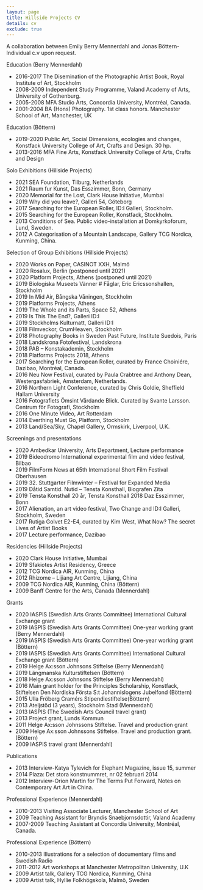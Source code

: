 ```yaml
---
layout: page
title: Hillside Projects CV
details: cv
exclude: true
---
```

A collaboration between Emily Berry Mennerdahl and Jonas Böttern-<br/> Individual c.v upon request.<br/>

Education (Berry Mennerdahl)

* 2016-2017	The Disemination of the Photographic Artist Book, Royal Institute of Art, Stockholm
* 2008-2009	Independent Study Programme, Valand Academy of Arts, University of Gothenburg.
* 2005-2008	MFA Studio Arts, Concordia University, Montréal, Canada.
* 2001-2004	BA (Hons) Photography. 1st class honors. Manchester School of Art, Manchester, UK

Education (Böttern)

* 2019-2020     Public Art, Social Dimensions, ecologies and changes, Konstfack University             College of Art, Crafts and Design. 30 hp.
* 2013-2016	MFA Fine Arts, Konstfack University College of Arts, Crafts and Design

Solo Exhibitions (Hillside Projects)

* 2021 SEA Foundation, Tilburg, Netherlands
* 2021                Raum fur Kunst, Das Esszimmer, Bonn, Germany
* 2020                Memorial for the Lost, Clark House Initiative, Mumbai
* 2019		Why did you leave?, Galleri 54, Göteborg
* 2017		Searching for the European Roller, ID:I Galleri, Stockholm.
* 2015		Searching for the European Roller, Konstfack, Stockholm.  
* 2013   	Conditions of Sea. Public video-installation at Domkyrkoforum, Lund, Sweden.
* 2012	  A Categorisation of a Mountain Landscape, Gallery TCG Nordica, Kunming, China.

Selection of Group Exhibitions (Hillside Projects)

* 2020 Works on Paper, CASINOT XXH, Malmö
* 2020 Rosalux, Berlin (postponed until 2021)
* 2020 Platform Projects, Athens (postponed until 2021)
* 2019 Biologiska Museets Vänner # Fåglar, Eric Ericssonshallen, Stockholm
* 2019 In Mid Air, Bångska Våningen, Stockholm
* 2019 Platforms Projects, Athens
* 2019 The Whole and its Parts, Space 52, Athens
* 2019 Is This The End?, Galleri ID:I
* 2019 Stockholms Kulturnatt, Galleri ID:I
* 2018 Filmveckor, CrumHeaven, Stockholm
* 2018 Photography Books in Sweden Past Future, Institute Suedois, Paris
* 2018 Landskrona Fotofestival, Landskrona
* 2018 PAB – Konstakademin, Stockholm
* 2018 Platforms Projects 2018, Athens
* 2017	Searching for the European Roller, curated by France Choiniére, Dazibao, Montréal, Canada.
* 2016	Neu Now Festival, curated by Paula Crabtree and Anthony Dean, Westergasfabriek, Amsterdam, Netherlands.
* 2016	Northern Light Conference, curated by Chris Goldie, Sheffield Hallam University
* 2016	Fotografiets Ömsint Vårdande Blick. Curated by Svante Larsson. Centrum för Fotografi, Stockholm
* 2016		One Minute Video, Art Rotterdam
* 2014		Everthing Must Go, Platform, Stockholm
* 2013		Land/Sea/Sky, Chapel Gallery, Ormskirk, Liverpool, U.K.

Screenings and presentations

* 2020 Ambedkar University, Arts Department, Lecture performance
* 2019 Bideodromo International experimental film and video festival, Bilbao
* 2019 FilmForm News at 65th International Short Film Festival Oberhausen
* 2019 32. Stuttgarter Filmwinter – Festival for Expanded Media
* 2019 Dåtid.Samtid. Nutid – Tensta Konsthall, Biografen Zita
* 2019 Tensta Konsthall 20 år, Tensta Konsthall 2018 Daz Esszimmer, Bonn
* 2017	Alienation, an art video festival, Two Change and ID:I Galleri, Stockholm, Sweden
* 2017	Rutiga Golvet E2-E4, curated by Kim West, What Now? The secret Lives of Artist Books
* 2017	Lecture performance, Dazibao

Residencies (Hillside Projects)

* 2020 Clark House Initiative, Mumbai
* 2019 Sfakiotes Artist Residency, Greece
* 2012		TCG Nordica AIR, Kunming, China
* 2012		Rhizome – Lijiang Art Centre, Lijiang, China
* 2009		TCG Nordica AIR, Kunming, China (Böttern)
* 2009		Banff Centre for the Arts, Canada (Mennerdahl)

Grants

* 2020 IASPIS (Swedish Arts Grants Committee) International Cultural Exchange grant
* 2019 IASPIS (Swedish Arts Grants Committee) One-year working grant (Berry Mennerdahl)
* 2019 IASPIS (Swedish Arts Grants Committee) One-year working grant (Böttern)
* 2019 IASPIS (Swedish Arts Grants Committee) International Cultural Exchange grant (Böttern)
* 2019 Helge Ax:sson Johnsons Stiftelse (Berry Mennerdahl)
* 2019 Längmanska Kulturstiftelsen (Böttern)
* 2018 Helge Ax:sson Johnsons Stiftelse (Berry Mennerdahl)
* 2016	Main grant holder for the Principles Scholarship, Konstfack, Stiftelsen Den Nordiska Första S:t Johannislogens Jubelfond (Böttern)
* 2015		Ulla Fröberg Cramérs Stipendiestiftelse(Böttern)
* 2013		Ateljstöd (3 years), Stockholm Stad (Mennerdahl)
* 2013		IASPIS (The Swedish Arts Council travel grant)
* 2013		Project grant, Lunds Kommun
* 2011		Helge Ax:sson Johnssons Stiftelse. Travel and production grant
* 2009		Helge Ax:sson Johnssons Stiftelse. Travel and production grant. (Böttern)
* 2009		IASPIS travel grant (Mennerdahl)

Publications

* 2013		Interview-Katya Tylevich for Elephant Magazine, issue 15, summer
* 2014		Plaza: Det stora konstnummret, nr 02 februari 2014
* 2012	Interview-Orion Martin for The Terms Put Forward, Notes on Contemporary Art Art in China.

Professional Experience (Mennerdahl)

* 2010-2013	Visiting Associate Lecturer, Manchester School of Art
* 2009		Teaching Assistant for Bryndis Snaebjornsdottir, Valand Academy
* 2007-2009	Teaching Assistant at Concordia University, Montréal, Canada.

Professional Experience (Böttern)

* 2010-2013 	Illustrations for a selection of documentary films and Swedish Radio
* 2011-2012 	Art workshops at Manchester Metropolitan University, U.K
* 2009 		Artist talk, Gallery TCG Nordica, Kunming, China
* 2009 		Artist talk, Hyllie Folkhögskola, Malmö, Sweden